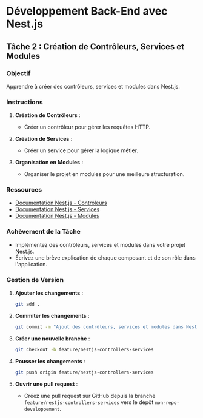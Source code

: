 
# Développement Back-End avec Nest.js

## Tâche 2 : Création de Contrôleurs, Services et Modules

### Objectif
Apprendre à créer des contrôleurs, services et modules dans Nest.js.

### Instructions
1. **Création de Contrôleurs** :
    - Créer un contrôleur pour gérer les requêtes HTTP.

2. **Création de Services** :
    - Créer un service pour gérer la logique métier.

3. **Organisation en Modules** :
    - Organiser le projet en modules pour une meilleure structuration.

### Ressources
- [Documentation Nest.js - Contrôleurs](https://docs.nestjs.com/controllers)
- [Documentation Nest.js - Services](https://docs.nestjs.com/providers)
- [Documentation Nest.js - Modules](https://docs.nestjs.com/modules)

### Achèvement de la Tâche
- Implémentez des contrôleurs, services et modules dans votre projet Nest.js.
- Écrivez une brève explication de chaque composant et de son rôle dans l'application.

### Gestion de Version
1. **Ajouter les changements** :
    ```bash
    git add .
    ```

2. **Commiter les changements** :
    ```bash
    git commit -m "Ajout des contrôleurs, services et modules dans Nest.js"
    ```

3. **Créer une nouvelle branche** :
    ```bash
    git checkout -b feature/nestjs-controllers-services
    ```

4. **Pousser les changements** :
    ```bash
    git push origin feature/nestjs-controllers-services
    ```

5. **Ouvrir une pull request** :
    - Créez une pull request sur GitHub depuis la branche `feature/nestjs-controllers-services` vers le dépôt `mon-repo-developpement`.

